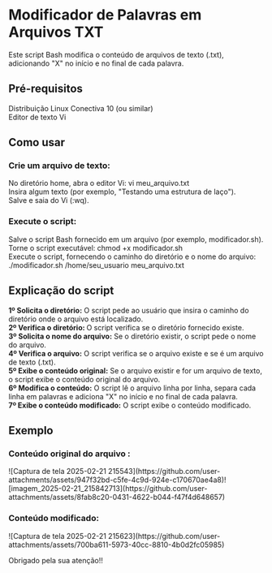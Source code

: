 <h1>Modificador de Palavras em Arquivos TXT</h1>
Este script Bash modifica o conteúdo de arquivos de texto (.txt), adicionando "X" no início e no final de cada palavra.

<h2>Pré-requisitos</h2>
Distribuição Linux Conectiva 10 (ou similar)<br>
Editor de texto Vi<br>

<h2>Como usar</h2>
<h3>Crie um arquivo de texto:</h3>
No diretório home, abra o editor Vi: vi meu_arquivo.txt<br>
Insira algum texto (por exemplo, "Testando uma estrutura de laço").<br>
Salve e saia do Vi (:wq).<br>

<h3>Execute o script:</h3>
Salve o script Bash fornecido em um arquivo (por exemplo, modificador.sh).<br>
Torne o script executável: chmod +x modificador.sh<br>
Execute o script, fornecendo o caminho do diretório e o nome do arquivo: ./modificador.sh /home/seu_usuario meu_arquivo.txt<br>

<h2>Explicação do script</h2>
<strong>1º Solicita o diretório:</strong> O script pede ao usuário que insira o caminho do diretório onde o arquivo está localizado.<br>
<strong>2º Verifica o diretório: </strong>O script verifica se o diretório fornecido existe.<br>
<strong>3º Solicita o nome do arquivo:</strong> Se o diretório existir, o script pede o nome do arquivo.<br>
<strong>4º Verifica o arquivo:</strong> O script verifica se o arquivo existe e se é um arquivo de texto (.txt).<br>
<strong>5º Exibe o conteúdo original:</strong> Se o arquivo existir e for um arquivo de texto, o script exibe o conteúdo original do arquivo.<br>
<strong>6º Modifica o conteúdo:</strong> O script lê o arquivo linha por linha, separa cada linha em palavras e adiciona "X" no início e no final de cada palavra.<br>
<strong>7º Exibe o conteúdo modificado:</strong> O script exibe o conteúdo modificado.<br>

<h2>Exemplo</h2>
<h3>Conteúdo original do arquivo :</h3>
![Captura de tela 2025-02-21 215543](https://github.com/user-attachments/assets/947f32bd-c5fe-4c9d-924e-c170670ae4a8)![imagem_2025-02-21_215842713](https://github.com/user-attachments/assets/8fab8c20-0431-4622-b044-f47f4d648657)

<h3>Conteúdo modificado:</h3>
![Captura de tela 2025-02-21 215623](https://github.com/user-attachments/assets/700ba611-5973-40cc-8810-4b0d2fc05985)

Obrigado pela sua atenção!!

